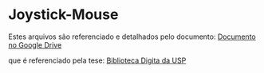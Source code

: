 Joystick-Mouse
==============


Estes arquivos são referenciado e detalhados pelo documento:
[Documento no Google Drive](https://drive.google.com/file/d/0ByBDjAJu4l-IR2Fpck82dFBGMDA/edit?usp=sharing)


que é referenciado pela tese:
[Biblioteca Digita da USP](http://www.teses.usp.br/teses/disponiveis/3/3142/tde-17032015-122723/pt-br.php)
